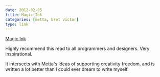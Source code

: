 ```yaml
---
date: 2012-02-05
title: Magic Ink
categories: [metta, bret victor]
type: link
---
```

[Magic Ink](http://worrydream.com/MagicInk/)

Highly recommend this read to all programmers and designers. Very inspirational.

It intersects with Metta's ideas of supporting creativity freedom, and is written a lot better than I could ever dream to write myself.
